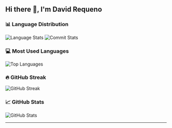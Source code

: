 ## Hi there 🥷, I'm David Requeno

### 📊 Language Distribution
![Language Stats](https://github-profile-summary-cards.vercel.app/api/cards/repos-per-language?username=DavidReque&theme=github_dark)
![Commit Stats](https://github-profile-summary-cards.vercel.app/api/cards/most-commit-language?username=DavidReque&theme=github_dark)

### 💻 Most Used Languages
![Top Languages](https://github-readme-stats.vercel.app/api/top-langs/?username=DavidReque&layout=compact&theme=dark&count_private=true&include_all_commits=true&hide=html,css&exclude_repo=repo-no-deseado&langs_count=8)

### 🔥 GitHub Streak
![GitHub Streak](https://github-readme-streak-stats.herokuapp.com/?user=DavidReque&theme=dark)

### 📈 GitHub Stats
![GitHub Stats](https://github-profile-summary-cards.vercel.app/api/cards/profile-details?username=DavidReque&theme=github_dark)

---

<!-- 
### 🚀 About Me
- 🔭 I'm currently working on ...
- 🌱 I'm currently learning ...
- 👯 I'm looking to collaborate on ...
- 🤔 I'm looking for help with ...
- 💬 Ask me about ...
- 📫 How to reach me: ...
- 😄 Pronouns: ...
- ⚡ Fun fact: ...

**DavidReque/DavidReque** is a ✨ *special* ✨ repository because its `README.md` (this file) appears on your GitHub profile.
-->
